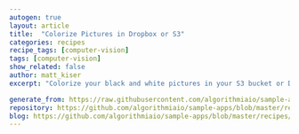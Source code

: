 ```yaml
---
autogen: true
layout: article
title:  "Colorize Pictures in Dropbox or S3"
categories: recipes
recipe_tags: [computer-vision]
tags: [computer-vision]
show_related: false
author: matt_kiser
excerpt: "Colorize your black and white pictures in your S3 bucket or Dropbox directory"

generate_from: https://raw.githubusercontent.com/algorithmiaio/sample-apps/master/recipes/Colorize-Photos/README.md
repository: https://github.com/algorithmiaio/sample-apps/blob/master/recipes/Colorize-Photos/
blog: https://github.com/algorithmiaio/sample-apps/blob/master/recipes/Colorize-Photos/README.md
---
```

